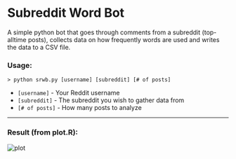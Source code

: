 ﻿Subreddit Word Bot
==================

A simple python bot that goes through comments from a subreddit (top-alltime posts), collects data on how frequently words are used and writes the data to a CSV file.

### Usage:

    > python srwb.py [username] [subreddit] [# of posts]

* `[username]`   - Your Reddit username
* `[subreddit]`  - The subreddit you wish to gather data from
* `[# of posts]` - How many posts to analyze

***

### Result (from plot.R):

![plot](http://i.imgur.com/rCbusIP.png)